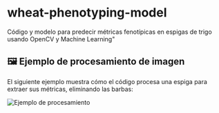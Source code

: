 # wheat-phenotyping-model
Código y modelo para predecir métricas fenotípicas en espigas de trigo usando OpenCV y Machine Learning"


## 🖼️ Ejemplo de procesamiento de imagen

El siguiente ejemplo muestra cómo el código procesa una espiga para extraer sus métricas, eliminando las barbas:

![Ejemplo de procesamiento](images/imagen_procesada_60.jpg)
